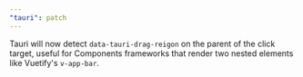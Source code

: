 ```yaml
---
"tauri": patch
---
```


Tauri will now detect `data-tauri-drag-reigon` on the parent of the click target, useful for Components frameworks that render two nested elements like Vuetify's `v-app-bar`.
